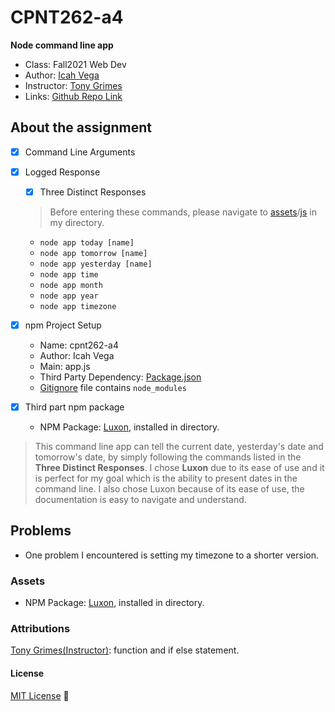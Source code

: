 # CPNT262-a4
**Node command line app**

- Class: Fall2021 Web Dev
- Author: [Icah Vega](https://github.com/Icahpv)
- Instructor: [Tony Grimes](https://github.com/acidtone)
- Links: [Github Repo Link](https://github.com/Icahpv/cpnt262-a4.git)


## About the assignment

- [x] Command Line Arguments
- [x] Logged Response
  - [x] Three Distinct Responses
  > Before entering these commands, please navigate to [assets](assets)/[js](js) in my directory.
  -  ``` node app today [name] ```
  -  ``` node app tomorrow [name] ```
  -  ``` node app yesterday [name]  ```
  -  ``` node app time ```
  -  ``` node app month ```
  -  ``` node app year ```
  -  ``` node app timezone ```

- [x] npm Project Setup
  -  Name: cpnt262-a4
  -  Author: Icah Vega
  -  Main: app.js
  -  Third Party Dependency: [Package.json](package.json)
  -  [Gitignore](.gitignore) file contains `node_modules`

- [x] Third part npm package
  -  NPM Package: [Luxon](https://www.npmjs.com/package/luxon), installed in directory.

> This command line app can tell the current date, yesterday's date and tomorrow's date, by simply following the commands listed in the **Three Distinct Responses**. I chose **Luxon** due to its ease of use and it is perfect for my goal which is the ability to present dates in the command line. I also chose Luxon because of its ease of use, the documentation is easy to navigate and understand.

## Problems

- One problem I encountered is setting my timezone to a shorter version.

### Assets

- NPM Package: [Luxon](https://www.npmjs.com/package/luxon), installed in directory.

### Attributions

[Tony Grimes(Instructor)](https://github.com/acidtone): function and if else statement.

#### License
[MIT License](LICENSE) :scroll: